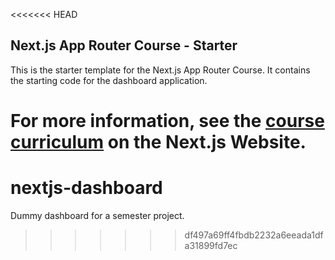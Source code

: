 <<<<<<< HEAD
## Next.js App Router Course - Starter

This is the starter template for the Next.js App Router Course. It contains the starting code for the dashboard application.

For more information, see the [course curriculum](https://nextjs.org/learn) on the Next.js Website.
=======
# nextjs-dashboard
Dummy dashboard for a semester project. 
>>>>>>> df497a69ff4fbdb2232a6eeada1dfa31899fd7ec

